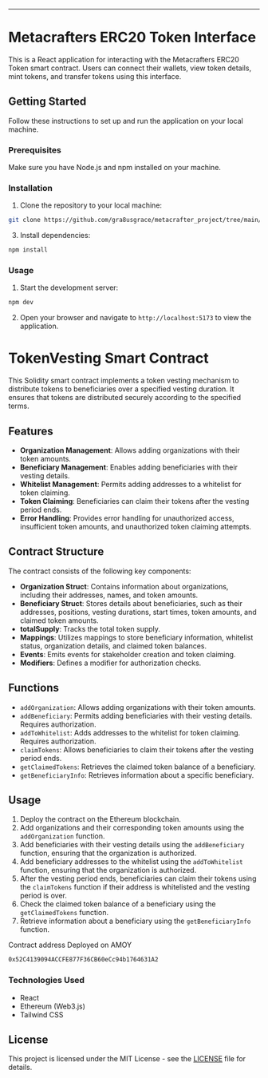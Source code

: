 

---

# Metacrafters ERC20 Token Interface

This is a React application for interacting with the Metacrafters ERC20 Token smart contract. Users can connect their wallets, view token details, mint tokens, and transfer tokens using this interface.

## Getting Started

Follow these instructions to set up and run the application on your local machine.

### Prerequisites

Make sure you have Node.js and npm installed on your machine.

### Installation

1. Clone the repository to your local machine:

```bash
git clone https://github.com/gra8usgrace/metacrafter_project/tree/main/Organisation_Vesting/frontend
```



3. Install dependencies:

```bash
npm install
```

### Usage

1. Start the development server:

```bash
npm dev
```

2. Open your browser and navigate to `http://localhost:5173` to view the application.

# TokenVesting Smart Contract

This Solidity smart contract implements a token vesting mechanism to distribute tokens to beneficiaries over a specified vesting duration. It ensures that tokens are distributed securely according to the specified terms.

## Features

- **Organization Management**: Allows adding organizations with their token amounts.
- **Beneficiary Management**: Enables adding beneficiaries with their vesting details.
- **Whitelist Management**: Permits adding addresses to a whitelist for token claiming.
- **Token Claiming**: Beneficiaries can claim their tokens after the vesting period ends.
- **Error Handling**: Provides error handling for unauthorized access, insufficient token amounts, and unauthorized token claiming attempts.

## Contract Structure

The contract consists of the following key components:

- **Organization Struct**: Contains information about organizations, including their addresses, names, and token amounts.
- **Beneficiary Struct**: Stores details about beneficiaries, such as their addresses, positions, vesting durations, start times, token amounts, and claimed token amounts.
- **totalSupply**: Tracks the total token supply.
- **Mappings**: Utilizes mappings to store beneficiary information, whitelist status, organization details, and claimed token balances.
- **Events**: Emits events for stakeholder creation and token claiming.
- **Modifiers**: Defines a modifier for authorization checks.

## Functions

- `addOrganization`: Allows adding organizations with their token amounts.
- `addBeneficiary`: Permits adding beneficiaries with their vesting details. Requires authorization.
- `addToWhitelist`: Adds addresses to the whitelist for token claiming. Requires authorization.
- `claimTokens`: Allows beneficiaries to claim their tokens after the vesting period ends.
- `getClaimedTokens`: Retrieves the claimed token balance of a beneficiary.
- `getBeneficiaryInfo`: Retrieves information about a specific beneficiary.

## Usage

1. Deploy the contract on the Ethereum blockchain.
2. Add organizations and their corresponding token amounts using the `addOrganization` function.
3. Add beneficiaries with their vesting details using the `addBeneficiary` function, ensuring that the organization is authorized.
4. Add beneficiary addresses to the whitelist using the `addToWhitelist` function, ensuring that the organization is authorized.
5. After the vesting period ends, beneficiaries can claim their tokens using the `claimTokens` function if their address is whitelisted and the vesting period is over.
6. Check the claimed token balance of a beneficiary using the `getClaimedTokens` function.
7. Retrieve information about a beneficiary using the `getBeneficiaryInfo` function.

Contract address Deployed on AMOY

```sh
0x52C4139094ACCFE877F36CB60eCc94b1764631A2
```


### Technologies Used

- React
- Ethereum (Web3.js)
- Tailwind CSS

## License

This project is licensed under the MIT License - see the [LICENSE](LICENSE) file for details.


